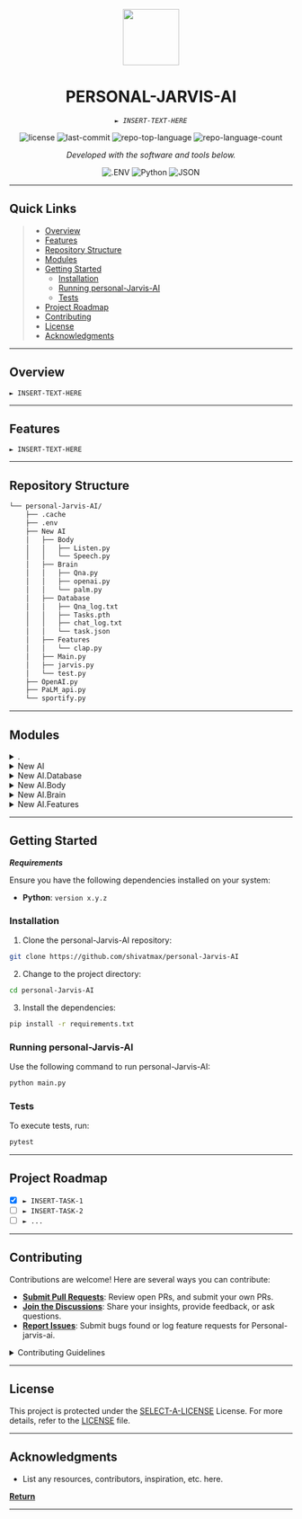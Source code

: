 <p align="center">
  <img src="https://img.icons8.com/?size=512&id=55494&format=png" width="100" />
</p>
<p align="center">
    <h1 align="center">PERSONAL-JARVIS-AI</h1>
</p>
<p align="center">
    <em><code>► INSERT-TEXT-HERE</code></em>
</p>
<p align="center">
	<img src="https://img.shields.io/github/license/shivatmax/personal-Jarvis-AI?style=flat&color=0080ff" alt="license">
	<img src="https://img.shields.io/github/last-commit/shivatmax/personal-Jarvis-AI?style=flat&color=0080ff" alt="last-commit">
	<img src="https://img.shields.io/github/languages/top/shivatmax/personal-Jarvis-AI?style=flat&color=0080ff" alt="repo-top-language">
	<img src="https://img.shields.io/github/languages/count/shivatmax/personal-Jarvis-AI?style=flat&color=0080ff" alt="repo-language-count">
<p>
<p align="center">
		<em>Developed with the software and tools below.</em>
</p>
<p align="center">
	<img src="https://img.shields.io/badge/.ENV-ECD53F.svg?style=flat&logo=dotenv&logoColor=black" alt=".ENV">
	<img src="https://img.shields.io/badge/Python-3776AB.svg?style=flat&logo=Python&logoColor=white" alt="Python">
	<img src="https://img.shields.io/badge/JSON-000000.svg?style=flat&logo=JSON&logoColor=white" alt="JSON">
</p>
<hr>

##  Quick Links

> - [ Overview](#-overview)
> - [ Features](#-features)
> - [ Repository Structure](#-repository-structure)
> - [ Modules](#-modules)
> - [ Getting Started](#-getting-started)
>   - [ Installation](#-installation)
>   - [ Running personal-Jarvis-AI](#-running-personal-Jarvis-AI)
>   - [ Tests](#-tests)
> - [ Project Roadmap](#-project-roadmap)
> - [ Contributing](#-contributing)
> - [ License](#-license)
> - [ Acknowledgments](#-acknowledgments)

---

##  Overview

<code>► INSERT-TEXT-HERE</code>

---

##  Features

<code>► INSERT-TEXT-HERE</code>

---

##  Repository Structure

```sh
└── personal-Jarvis-AI/
    ├── .cache
    ├── .env
    ├── New AI
    │   ├── Body
    │   │   ├── Listen.py
    │   │   └── Speech.py
    │   ├── Brain
    │   │   ├── Qna.py
    │   │   ├── openai.py
    │   │   └── palm.py
    │   ├── Database
    │   │   ├── Qna_log.txt
    │   │   ├── Tasks.pth
    │   │   ├── chat_log.txt
    │   │   └── task.json
    │   ├── Features
    │   │   └── clap.py
    │   ├── Main.py
    │   ├── jarvis.py
    │   └── test.py
    ├── OpenAI.py
    ├── PaLM_api.py
    └── sportify.py
```

---

##  Modules

<details closed><summary>.</summary>

| File                                                                                   | Summary                         |
| ---                                                                                    | ---                             |
| [.cache](https://github.com/shivatmax/personal-Jarvis-AI/blob/master/.cache)           | <code>► INSERT-TEXT-HERE</code> |
| [OpenAI.py](https://github.com/shivatmax/personal-Jarvis-AI/blob/master/OpenAI.py)     | <code>► INSERT-TEXT-HERE</code> |
| [.env](https://github.com/shivatmax/personal-Jarvis-AI/blob/master/.env)               | <code>► INSERT-TEXT-HERE</code> |
| [sportify.py](https://github.com/shivatmax/personal-Jarvis-AI/blob/master/sportify.py) | <code>► INSERT-TEXT-HERE</code> |
| [PaLM_api.py](https://github.com/shivatmax/personal-Jarvis-AI/blob/master/PaLM_api.py) | <code>► INSERT-TEXT-HERE</code> |

</details>

<details closed><summary>New AI</summary>

| File                                                                                      | Summary                         |
| ---                                                                                       | ---                             |
| [Main.py](https://github.com/shivatmax/personal-Jarvis-AI/blob/master/New AI/Main.py)     | <code>► INSERT-TEXT-HERE</code> |
| [test.py](https://github.com/shivatmax/personal-Jarvis-AI/blob/master/New AI/test.py)     | <code>► INSERT-TEXT-HERE</code> |
| [jarvis.py](https://github.com/shivatmax/personal-Jarvis-AI/blob/master/New AI/jarvis.py) | <code>► INSERT-TEXT-HERE</code> |

</details>

<details closed><summary>New AI.Database</summary>

| File                                                                                                     | Summary                         |
| ---                                                                                                      | ---                             |
| [chat_log.txt](https://github.com/shivatmax/personal-Jarvis-AI/blob/master/New AI/Database/chat_log.txt) | <code>► INSERT-TEXT-HERE</code> |
| [task.json](https://github.com/shivatmax/personal-Jarvis-AI/blob/master/New AI/Database/task.json)       | <code>► INSERT-TEXT-HERE</code> |
| [Qna_log.txt](https://github.com/shivatmax/personal-Jarvis-AI/blob/master/New AI/Database/Qna_log.txt)   | <code>► INSERT-TEXT-HERE</code> |

</details>

<details closed><summary>New AI.Body</summary>

| File                                                                                           | Summary                         |
| ---                                                                                            | ---                             |
| [Listen.py](https://github.com/shivatmax/personal-Jarvis-AI/blob/master/New AI/Body/Listen.py) | <code>► INSERT-TEXT-HERE</code> |
| [Speech.py](https://github.com/shivatmax/personal-Jarvis-AI/blob/master/New AI/Body/Speech.py) | <code>► INSERT-TEXT-HERE</code> |

</details>

<details closed><summary>New AI.Brain</summary>

| File                                                                                            | Summary                         |
| ---                                                                                             | ---                             |
| [Qna.py](https://github.com/shivatmax/personal-Jarvis-AI/blob/master/New AI/Brain/Qna.py)       | <code>► INSERT-TEXT-HERE</code> |
| [palm.py](https://github.com/shivatmax/personal-Jarvis-AI/blob/master/New AI/Brain/palm.py)     | <code>► INSERT-TEXT-HERE</code> |
| [openai.py](https://github.com/shivatmax/personal-Jarvis-AI/blob/master/New AI/Brain/openai.py) | <code>► INSERT-TEXT-HERE</code> |

</details>

<details closed><summary>New AI.Features</summary>

| File                                                                                           | Summary                         |
| ---                                                                                            | ---                             |
| [clap.py](https://github.com/shivatmax/personal-Jarvis-AI/blob/master/New AI/Features/clap.py) | <code>► INSERT-TEXT-HERE</code> |

</details>

---

##  Getting Started

***Requirements***

Ensure you have the following dependencies installed on your system:

* **Python**: `version x.y.z`

###  Installation

1. Clone the personal-Jarvis-AI repository:

```sh
git clone https://github.com/shivatmax/personal-Jarvis-AI
```

2. Change to the project directory:

```sh
cd personal-Jarvis-AI
```

3. Install the dependencies:

```sh
pip install -r requirements.txt
```

###  Running personal-Jarvis-AI

Use the following command to run personal-Jarvis-AI:

```sh
python main.py
```

###  Tests

To execute tests, run:

```sh
pytest
```

---

##  Project Roadmap

- [X] `► INSERT-TASK-1`
- [ ] `► INSERT-TASK-2`
- [ ] `► ...`

---

##  Contributing

Contributions are welcome! Here are several ways you can contribute:

- **[Submit Pull Requests](https://github/shivatmax/personal-Jarvis-AI/blob/main/CONTRIBUTING.md)**: Review open PRs, and submit your own PRs.
- **[Join the Discussions](https://github/shivatmax/personal-Jarvis-AI/discussions)**: Share your insights, provide feedback, or ask questions.
- **[Report Issues](https://github/shivatmax/personal-Jarvis-AI/issues)**: Submit bugs found or log feature requests for Personal-jarvis-ai.

<details closed>
    <summary>Contributing Guidelines</summary>

1. **Fork the Repository**: Start by forking the project repository to your GitHub account.
2. **Clone Locally**: Clone the forked repository to your local machine using a Git client.
   ```sh
   git clone https://github.com/shivatmax/personal-Jarvis-AI
   ```
3. **Create a New Branch**: Always work on a new branch, giving it a descriptive name.
   ```sh
   git checkout -b new-feature-x
   ```
4. **Make Your Changes**: Develop and test your changes locally.
5. **Commit Your Changes**: Commit with a clear message describing your updates.
   ```sh
   git commit -m 'Implemented new feature x.'
   ```
6. **Push to GitHub**: Push the changes to your forked repository.
   ```sh
   git push origin new-feature-x
   ```
7. **Submit a Pull Request**: Create a PR against the original project repository. Clearly describe the changes and their motivations.

Once your PR is reviewed and approved, it will be merged into the main branch.

</details>

---

##  License

This project is protected under the [SELECT-A-LICENSE](https://choosealicense.com/licenses) License. For more details, refer to the [LICENSE](https://choosealicense.com/licenses/) file.

---

##  Acknowledgments

- List any resources, contributors, inspiration, etc. here.

[**Return**](#-quick-links)

---
